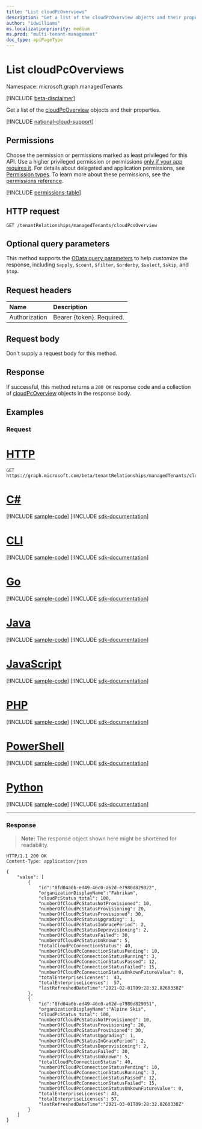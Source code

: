 ```yaml
---
title: "List cloudPcOverviews"
description: "Get a list of the cloudPcOverview objects and their properties."
author: "idwilliams"
ms.localizationpriority: medium
ms.prod: "multi-tenant-management"
doc_type: apiPageType
---
```


# List cloudPcOverviews
Namespace: microsoft.graph.managedTenants

[!INCLUDE [beta-disclaimer](../../includes/beta-disclaimer.md)]

Get a list of the [cloudPcOverview](../resources/managedtenants-cloudpcoverview.md) objects and their properties.

[!INCLUDE [national-cloud-support](../../includes/global-only.md)]

## Permissions
Choose the permission or permissions marked as least privileged for this API. Use a higher privileged permission or permissions [only if your app requires it](/graph/permissions-overview#best-practices-for-using-microsoft-graph-permissions). For details about delegated and application permissions, see [Permission types](/graph/permissions-overview#permission-types). To learn more about these permissions, see the [permissions reference](/graph/permissions-reference).

<!-- { "blockType": "permissions", "name": "managedtenants_managedtenant_list_cloudpcsoverview" } -->
[!INCLUDE [permissions-table](../includes/permissions/managedtenants-managedtenant-list-cloudpcsoverview-permissions.md)]

## HTTP request

<!-- {
  "blockType": "ignored"
}
-->
``` http
GET /tenantRelationships/managedTenants/cloudPcsOverview
```

## Optional query parameters
This method supports the [OData query parameters](/graph/query-parameters) to help customize the response, including `$apply`, `$count`, `$filter`, `$orderby`, `$select`, `$skip`, and `$top`.

## Request headers
|Name|Description|
|:---|:---|
|Authorization|Bearer {token}. Required.|

## Request body
Don't supply a request body for this method.

## Response

If successful, this method returns a `200 OK` response code and a collection of [cloudPcOverview](../resources/managedtenants-cloudpcoverview.md) objects in the response body.

## Examples

### Request

# [HTTP](#tab/http)
<!-- {
  "blockType": "request",
  "name": "list_cloudpcoverview"
}
-->
``` http
GET https://graph.microsoft.com/beta/tenantRelationships/managedTenants/cloudPcsOverview
```

# [C#](#tab/csharp)
[!INCLUDE [sample-code](../includes/snippets/csharp/list-cloudpcoverview-csharp-snippets.md)]
[!INCLUDE [sdk-documentation](../includes/snippets/snippets-sdk-documentation-link.md)]

# [CLI](#tab/cli)
[!INCLUDE [sample-code](../includes/snippets/cli/list-cloudpcoverview-cli-snippets.md)]
[!INCLUDE [sdk-documentation](../includes/snippets/snippets-sdk-documentation-link.md)]

# [Go](#tab/go)
[!INCLUDE [sample-code](../includes/snippets/go/list-cloudpcoverview-go-snippets.md)]
[!INCLUDE [sdk-documentation](../includes/snippets/snippets-sdk-documentation-link.md)]

# [Java](#tab/java)
[!INCLUDE [sample-code](../includes/snippets/java/list-cloudpcoverview-java-snippets.md)]
[!INCLUDE [sdk-documentation](../includes/snippets/snippets-sdk-documentation-link.md)]

# [JavaScript](#tab/javascript)
[!INCLUDE [sample-code](../includes/snippets/javascript/list-cloudpcoverview-javascript-snippets.md)]
[!INCLUDE [sdk-documentation](../includes/snippets/snippets-sdk-documentation-link.md)]

# [PHP](#tab/php)
[!INCLUDE [sample-code](../includes/snippets/php/list-cloudpcoverview-php-snippets.md)]
[!INCLUDE [sdk-documentation](../includes/snippets/snippets-sdk-documentation-link.md)]

# [PowerShell](#tab/powershell)
[!INCLUDE [sample-code](../includes/snippets/powershell/list-cloudpcoverview-powershell-snippets.md)]
[!INCLUDE [sdk-documentation](../includes/snippets/snippets-sdk-documentation-link.md)]

# [Python](#tab/python)
[!INCLUDE [sample-code](../includes/snippets/python/list-cloudpcoverview-python-snippets.md)]
[!INCLUDE [sdk-documentation](../includes/snippets/snippets-sdk-documentation-link.md)]

---

### Response
>**Note:** The response object shown here might be shortened for readability.
<!-- {
  "blockType": "response",
  "truncated": true,
  "@odata.type": "Collection(microsoft.graph.managedTenants.cloudPcOverview)"
}
-->
``` http
HTTP/1.1 200 OK
Content-Type: application/json

{
    "value": [
        {
            "id":"8fd04a0b-ed49-46c0-a62d-e7980d829022",
            "organizationDisplayName":"Fabrikam",
            "cloudPcStatus_total": 100,
            "numberOfCloudPcStatusNotProvisioned": 10,
            "numberOfCloudPcStatusProvisioning": 20,
            "numberOfCloudPcStatusProvisioned": 30,
            "numberOfCloudPcStatusUpgrading": 1,
            "numberOfCloudPcStatusInGracePeriod": 2,
            "numberOfCloudPcStatusDeprovisioning": 2,
            "numberOfCloudPcStatusFailed": 30,
            "numberOfCloudPcStatusUnknown": 5,
            "totalCloudPcConnectionStatus": 40,
            "numberOfCloudPcConnectionStatusPending": 10,
            "numberOfCloudPcConnectionStatusRunning": 3,
            "numberOfCloudPcConnectionStatusPassed": 12,
            "numberOfCloudPcConnectionStatusFailed": 15,
            "numberOfCloudPcConnectionStatusUnkownFutureValue": 0,
            "totalEnterpriseLicenses":  43,
            "totalEnterpriseLicenses":  57,
            "lastRefreshedDateTime":"2021-02-01T09:28:32.8260338Z"
        },
        {
            "id":"8fd04a0b-ed49-46c0-a62d-e7980d829051",
            "organizationDisplayName":"Alpine Skis",
            "cloudPcStatus_total": 100,
            "numberOfCloudPcStatusNotProvisioned": 10,
            "numberOfCloudPcStatusProvisioning": 20,
            "numberOfCloudPcStatusProvisioned": 30,
            "numberOfCloudPcStatusUpgrading": 1,
            "numberOfCloudPcStatusInGracePeriod": 2,
            "numberOfCloudPcStatusDeprovisioning": 2,
            "numberOfCloudPcStatusFailed": 30,
            "numberOfCloudPcStatusUnknown": 5,
            "totalCloudPcConnectionStatus": 40,
            "numberOfCloudPcConnectionStatusPending": 10,
            "numberOfCloudPcConnectionStatusRunning": 3,
            "numberOfCloudPcConnectionStatusPassed": 12,
            "numberOfCloudPcConnectionStatusFailed": 15,
            "numberOfCloudPcConnectionStatusUnkownFutureValue": 0,
            "totalEnterpriseLicenses": 43,
            "totalEnterpriseLicenses": 57,
            "lastRefreshedDateTime":"2021-03-01T09:28:32.8260338Z"
        }
    ]
}
```
